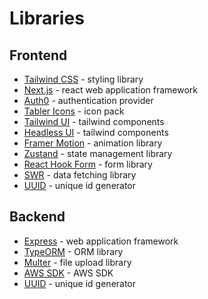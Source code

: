 # Libraries

## Frontend
- [Tailwind CSS](https://tailwindcss.com/docs) - styling library
- [Next.js](https://nextjs.org/docs) - react web application framework 
- [Auth0](https://auth0.com/docs) - authentication provider
- [Tabler Icons](https://tablericons.com) - icon pack
- [Tailwind UI](https://tailwindui.com/components) - tailwind components
- [Headless UI](https://headlessui.dev) - tailwind components
- [Framer Motion](https://www.framer.com/docs/) - animation library
- [Zustand](https://docs.pmnd.rs/zustand/getting-started/introduction) - state management library
- [React Hook Form](https://react-hook-form.com/get-started) - form library
- [SWR](https://swr.vercel.app) - data fetching library
- [UUID](https://www.npmjs.com/package/uuid) - unique id generator

## Backend
- [Express](https://expressjs.com/en/5x/api.html) - web application framework
- [TypeORM](https://typeorm.io/#/) - ORM library
- [Multer](https://www.npmjs.com/package/multer) - file upload library
- [AWS SDK](https://docs.aws.amazon.com/AWSJavaScriptSDK/latest) - AWS SDK
- [UUID](https://www.npmjs.com/package/uuid) - unique id generator